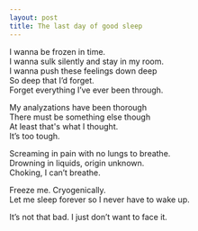 ```yaml
---
layout: post
title: The last day of good sleep
---
```


I wanna be frozen in time. <br>
I wanna sulk silently and stay in my room. <br>
I wanna push these feelings down deep <br>
So deep that I’d forget. <br>
Forget everything I’ve ever been through.

My analyzations have been thorough <br>
There must be something else though <br>
At least that's what I thought. <br>
It’s too tough.

Screaming in pain with no lungs to breathe. <br>
Drowning in liquids, origin unknown. <br>
Choking, I can’t breathe.

Freeze me. Cryogenically. <br>
Let me sleep forever so I never have to wake up.

It’s not that bad. I just don’t want to face it.
